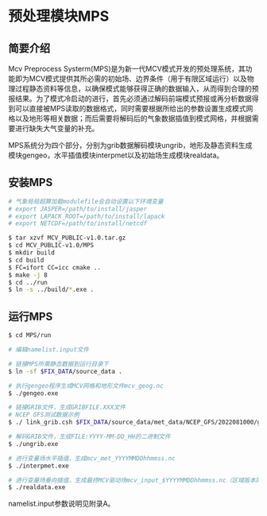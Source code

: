 # 预处理模块MPS
## 简要介绍 

Mcv Preprocess Systerm(MPS)是为新一代MCV模式开发的预处理系统，其功能即为MCV模式提供其所必需的初始场、边界条件（用于有限区域运行）以及物理过程静态资料等信息，以确保模式能够获得正确的数据输入，从而得到合理的预报结果。为了模式冷启动的进行，首先必须通过解码前端模式预报或再分析数据得到可以直接被MPS读取的数据格式，同时需要根据所给出的参数设置生成模式网格以及地形等相关数据；而后需要将解码后的气象数据插值到模式网格，并根据需要进行缺失大气变量的补充。

MPS系统分为四个部分，分别为grib数据解码模块ungrib，地形及静态资料生成模块gengeo，水平插值模块interpmet以及初始场生成模块realdata。

## 安装MPS

```bash
# 气象局局超算加载modulefile会自动设置以下环境变量
# export JASPER=/path/to/install/jasper
# export LAPACK_ROOT=/path/to/install/lapack
# export NETCDF=/path/to/install/netcdf   

$ tar xzvf MCV_PUBLIC-v1.0.tar.gz
$ cd MCV_PUBLIC-v1.0/MPS
$ mkdir build
$ cd build
$ FC=ifort CC=icc cmake ..
$ make -j 8
$ cd ../run
$ ln -s ../build/*.exe .
```

## 运行MPS

```bash
$ cd MPS/run

# 编辑namelist.input文件

# 链接MPS所需静态数据到运行目录下
$ ln -sf $FIX_DATA/source_data .

# 执行gengeo程序生成MCV网格和地形文件mcv_geog.nc
$ ./gengeo.exe

# 链接GRIB文件，生成GRIBFILE.XXX文件
# NCEP GFS测试数据示例
$ ./ link_grib.csh $FIX_DATA/source_data/met_data/NCEP_GFS/2022081000/gfs.t00z.pgrb2.0p50.f000

# 解码GRIB文件，生成FILE:YYYY-MM-DD_HH的二进制文件
$ ./ungrib.exe

# 进行变量场水平插值，生成mcv_met_YYYYMMDDhhmmss.nc
$ ./interpmet.exe

# 进行变量场垂向插值，生成最终MCV驱动场mcv_input_$YYYYMMDDhhmmss.nc（区域版本同时生成侧边界条件数据）
$ ./realdata.exe
```

namelist.input参数说明见附录A。



